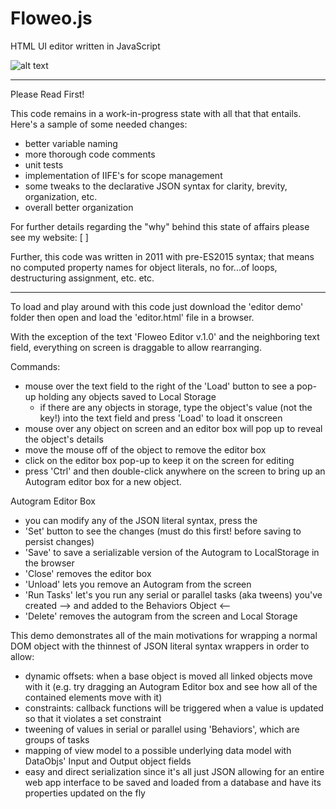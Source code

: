 # Floweo.js
HTML UI editor written in JavaScript

![alt text](https://lh3.googleusercontent.com/MYLFe-9cHu-mDEfa1bQv-O61FxIvZK4Iykv_D0XLfnS-iD7SuRi0RiG2Z-2AHJ-dU2RolrQs1ZObdWpeJPKi5FfNgnaL6XAZ3sE-pkNAqxOwYXSCdno2wKqQj9_nhpQyMFyS6Aa--d4FbNd_RVldF7Ra58-AUTi-bjaOWTRBpiVS7XLtwIWZ4niGil0ot1WaDycx6UOQQXl02w6ov88qaz4TwkcGTt7vVJNxpdgGyo71ZB-4SkLv9Q1Swc9S_QxSSFOIBl3n_XRzM1_9k-2Zl0PQC7WGrVYjdARsK-cCCF_v-ahgCFxrK--0hw-2ebqgKaF14TEqC4VqZO4wsd8DWznq4ja_KHfOYvTZTOOgkxpMn62ij8Eg_So-kduzI6ccCdWJjbxgafoIbhX83WHSnpDYGF1U0hBy3J-4YCLFKY1C4BQabPgTd_QHSaOMQkJ9Fts9fNgsV_0nxvYVDw03q9eNIhT46vqVSM4IHRaeHz_E5c6-aoCJnRpriUWtKhsXQvoNkkvgmgfCvbNnAdNEmKAM1nDQukCkQanw2SSnaMmTQEEV0SXLK4dKcActt8gU-_jYb1ziJBt15SGER5bATxkxOn9tfEn7zGVtjGxYc3UAV3V-iC7gcQ4BSlinCcb6SOm7WVnC3fXB3kH0J8pTSvIdpuv0VGbmPdwgUzbe3PsG1OL4vO1I_H7w42iogOGcb_6R=w1737-h928-ft)

_____________________________________________
Please Read First!

This code remains in a work-in-progress state with all that that entails. Here's a sample of some needed changes:

- better variable naming
- more thorough code comments
- unit tests
- implementation of IIFE's for scope management
- some tweaks to the declarative JSON syntax for clarity, brevity, organization, etc.
- overall better organization

For further details regarding the "why" behind this state of affairs please see my website: [ ]

Further, this code was written in 2011 with pre-ES2015 syntax; that means no computed property names for object literals, no for...of loops, destructuring assignment, etc. etc.
_____________________________________________

To load and play around with this code just download the 'editor demo' folder then open and load the 'editor.html' file in a browser.

With the exception of the text 'Floweo Editor v.1.0' and the neighboring text field, everything on screen is draggable to allow
rearranging.

Commands:
- mouse over the text field to the right of the 'Load' button to see a pop-up holding any objects saved to Local Storage
  - if there are any objects in storage, type the object's value (not the key!) into the text field and press 'Load' to load it onscreen
- mouse over any object on screen and an editor box will pop up to reveal the object's details
- move the mouse off of the object to remove the editor box
- click on the editor box pop-up to keep it on the screen for editing
- press 'Ctrl' and then double-click anywhere on the screen to bring up an Autogram editor box for a new object.

Autogram Editor Box
- you can modify any of the JSON literal syntax, press the
- 'Set' button to see the changes (must do this first! before saving to persist changes)
- 'Save' to save a serializable version of the Autogram to LocalStorage in the browser
- 'Close' removes the editor box
- 'Unload' lets you remove an Autogram from the screen
- 'Run Tasks' let's you run any serial or parallel tasks (aka tweens) you've created --> and added to the Behaviors Object <--
- 'Delete' removes the autogram from the screen and Local Storage

This demo demonstrates all of the main motivations for wrapping a normal DOM object with the thinnest of JSON literal syntax wrappers in order to allow:

- dynamic offsets: when a base object is moved all linked objects move with it (e.g. try dragging an Autogram Editor box and see how all of the contained elements move with it)
- constraints: callback functions will be triggered when a value is updated so that it violates a set constraint
- tweening of values in serial or parallel using 'Behaviors', which are groups of tasks
- mapping of view model to a possible underlying data model with DataObjs' Input and Output object fields
- easy and direct serialization since it's all just JSON allowing for an entire web app interface to be saved and loaded from a database and have its properties updated on the fly
